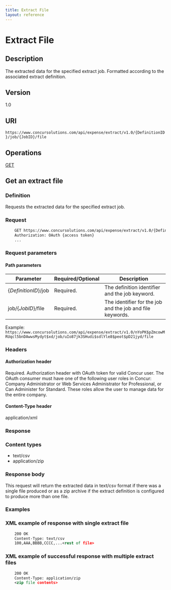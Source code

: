 ```yaml
---
title: Extract File
layout: reference
---
```


# Extract File  


## Description
The extracted data for the specified extract job. Formatted according to the associated extract definition.

## Version
1.0

## URI
`https://www.concursolutions.com/api/expense/extract/v1.0/{DefinitionID}/job/{JobID}/file `


## Operations
[GET](#get)


## <a name="get"></a>Get an extract file

###  Definition
Requests the extracted data for the specified extract job.

### Request

```xml
    GET https://www.concursolutions.com/api/expense/extract/v1.0/{DefinitionID}/job/{JobID}/file HTTP/1.1
    Authorization: OAuth {access token}
    ...
```

### Request parameters

#### Path parameters

| Parameter |Required/Optional| Description |
|-----------------|--------|-----------------------------|
| {_DefinitionID_}/job | Required. | The definition identifier and the job keyword. |
| job/{_JobID_}/file | Required. | The identifier for the job and the job and file keywords. |

Example: `https://www.concursolutions.com/api/expense/extract/v1.0/nYoPK$pZmcowMRUqcl5bnDAwwsMydyt$xd/job/uIo87jk3SHudi$sdlYle8$peot$pD21jyd/file` 

### Headers

#### Authorization header
Required. Authorization header with OAuth token for valid Concur user. The OAuth consumer must have one of the following user roles in Concur: Company Administrator or Web Services Administrator for Professional, or Can Administer for Standard. These roles allow the user to manage data for the entire company. 

#### Content-Type header
application/xml

###  Response

### Content types

* text/csv
* application/zip

### Response body

This request will return the extracted data in text/csv format if there was a single file produced or as a zip archive if the extract definition is configured to produce more than one file.

### Examples

###  XML example of response with single extract file

```xml
    200 OK
    Content-Type: text/csv
    100,AAA,BBBB,CCCC,...<rest of file>
```

###  XML example of successful response with multiple extract files

```xml
    200 OK
    Content-Type: application/zip
    <zip file contents>
```
